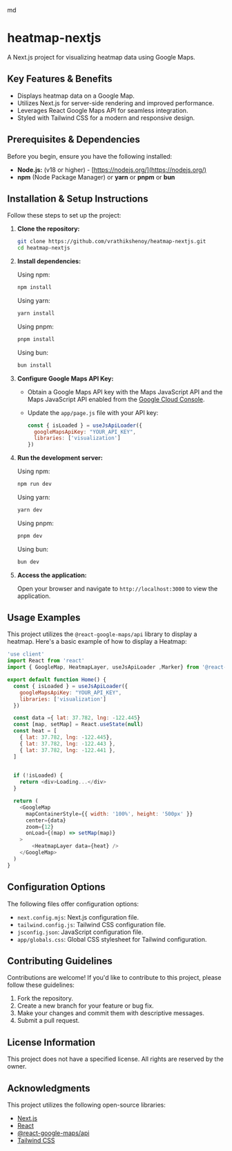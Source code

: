 md
# heatmap-nextjs

A Next.js project for visualizing heatmap data using Google Maps.

## Key Features & Benefits

*   Displays heatmap data on a Google Map.
*   Utilizes Next.js for server-side rendering and improved performance.
*   Leverages React Google Maps API for seamless integration.
*   Styled with Tailwind CSS for a modern and responsive design.

## Prerequisites & Dependencies

Before you begin, ensure you have the following installed:

*   **Node.js:**  (v18 or higher) -  [https://nodejs.org/](https://nodejs.org/)
*   **npm** (Node Package Manager) or **yarn** or **pnpm** or **bun**

## Installation & Setup Instructions

Follow these steps to set up the project:

1.  **Clone the repository:**

    ```bash
    git clone https://github.com/vrathikshenoy/heatmap-nextjs.git
    cd heatmap-nextjs
    ```

2.  **Install dependencies:**

    Using npm:

    ```bash
    npm install
    ```

    Using yarn:

    ```bash
    yarn install
    ```

    Using pnpm:

    ```bash
    pnpm install
    ```

    Using bun:
    ```bash
    bun install
    ```

3.  **Configure Google Maps API Key:**

    *   Obtain a Google Maps API key with the Maps JavaScript API and the Maps JavaScript API  enabled from the [Google Cloud Console](https://console.cloud.google.com/).
    *   Update the `app/page.js` file with your API key:

        ```js
        const { isLoaded } = useJsApiLoader({
          googleMapsApiKey: "YOUR_API_KEY",
          libraries: ['visualization']
        })
        ```

4.  **Run the development server:**

    Using npm:

    ```bash
    npm run dev
    ```

    Using yarn:

    ```bash
    yarn dev
    ```

    Using pnpm:

    ```bash
    pnpm dev
    ```

    Using bun:
    ```bash
    bun dev
    ```

5.  **Access the application:**

    Open your browser and navigate to `http://localhost:3000` to view the application.

## Usage Examples

This project utilizes the `@react-google-maps/api` library to display a heatmap. Here's a basic example of how to display a Heatmap:

```js
'use client'
import React from 'react'
import { GoogleMap, HeatmapLayer, useJsApiLoader ,Marker} from '@react-google-maps/api'

export default function Home() {
  const { isLoaded } = useJsApiLoader({
    googleMapsApiKey: "YOUR_API_KEY",
    libraries: ['visualization']
  })

  const data ={ lat: 37.782, lng: -122.445}
  const [map, setMap] = React.useState(null)
  const heat = [
    { lat: 37.782, lng: -122.445},
    { lat: 37.782, lng: -122.443 },
    { lat: 37.782, lng: -122.441 },
  ]
   

  if (!isLoaded) {
    return <div>Loading...</div>
  }

  return (
    <GoogleMap
      mapContainerStyle={{ width: '100%', height: '500px' }}
      center={data}
      zoom={12}
      onLoad={(map) => setMap(map)}
    >
        <HeatmapLayer data={heat} />
    </GoogleMap>
  )
}
```

## Configuration Options

The following files offer configuration options:

*   `next.config.mjs`:  Next.js configuration file.
*   `tailwind.config.js`: Tailwind CSS configuration file.
*   `jsconfig.json`:  JavaScript configuration file.
*   `app/globals.css`: Global CSS stylesheet for Tailwind configuration.

## Contributing Guidelines

Contributions are welcome! If you'd like to contribute to this project, please follow these guidelines:

1.  Fork the repository.
2.  Create a new branch for your feature or bug fix.
3.  Make your changes and commit them with descriptive messages.
4.  Submit a pull request.

## License Information

This project does not have a specified license. All rights are reserved by the owner.

## Acknowledgments

This project utilizes the following open-source libraries:

*   [Next.js](https://nextjs.org/)
*   [React](https://reactjs.org/)
*   [@react-google-maps/api](https://react-google-maps-api-docs.netlify.app/)
*   [Tailwind CSS](https://tailwindcss.com/)
